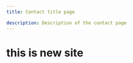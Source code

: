 ```yaml
---
title: Contact title page

description: Description of the contact page
---
```


# this is new site
